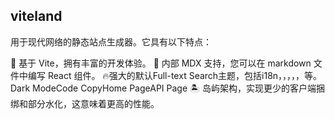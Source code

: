 ## viteland

用于现代网络的静态站点生成器。它具有以下特点：

🚀 基于 Vite，拥有丰富的开发体验。
📝 内部 MDX 支持，您可以在 markdown 文件中编写 React 组件。
🔥强大的默认Full-text Search主题，包括i18n，，，，，等。Dark ModeCode CopyHome PageAPI Page
🏝️ 岛屿架构，实现更少的客户端捆绑和部分水化，这意味着更高的性能。